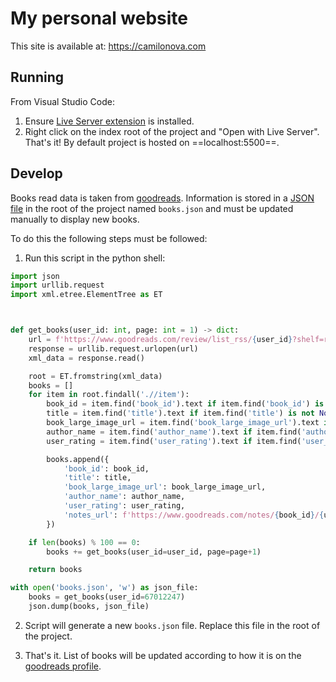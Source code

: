 # My personal website

This site is available at: https://camilonova.com

## Running

From Visual Studio Code:
1. Ensure [Live Server extension](https://marketplace.visualstudio.com/items?itemName=ritwickdey.LiveServer) is installed.
2. Right click on the index root of the project and "Open with Live Server". That's it! By default project is hosted on ==localhost:5500==.

## Develop

Books read data is taken from [goodreads](https://www.goodreads.com/user/show/67012247-camilo-nova). Information is stored in a [JSON file](./books.json) in the root of the project named ``books.json`` and must be updated manually to display new books.

To do this the following steps must be followed:
1. Run this script in the python shell:

```Python
import json
import urllib.request
import xml.etree.ElementTree as ET



def get_books(user_id: int, page: int = 1) -> dict:
    url = f'https://www.goodreads.com/review/list_rss/{user_id}?shelf=read&page={page}'
    response = urllib.request.urlopen(url)
    xml_data = response.read()

    root = ET.fromstring(xml_data)
    books = []
    for item in root.findall('.//item'):
        book_id = item.find('book_id').text if item.find('book_id') is not None else ''
        title = item.find('title').text if item.find('title') is not None else ''
        book_large_image_url = item.find('book_large_image_url').text if item.find('book_large_image_url') is not None else ''
        author_name = item.find('author_name').text if item.find('author_name') is not None else ''
        user_rating = item.find('user_rating').text if item.find('user_rating') is not None else 0

        books.append({
            'book_id': book_id,
            'title': title,
            'book_large_image_url': book_large_image_url,
            'author_name': author_name,
            'user_rating': user_rating,
            'notes_url': f'https://www.goodreads.com/notes/{book_id}/{user_id}'
        })

    if len(books) % 100 == 0:
        books += get_books(user_id=user_id, page=page+1)

    return books

with open('books.json', 'w') as json_file:
    books = get_books(user_id=67012247)
    json.dump(books, json_file)

```

2. Script will generate a new ``books.json`` file. Replace this file in the root of the project.

3. That's it. List of books will be updated according to how it is on the [goodreads profile](https://www.goodreads.com/review/list/67012247?shelf=read).
